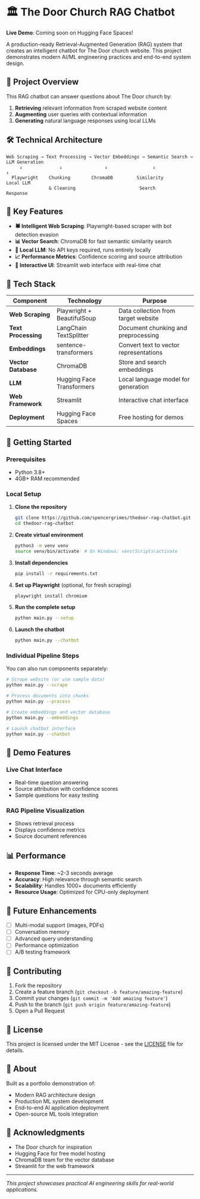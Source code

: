 # 🏛️ The Door Church RAG Chatbot

**Live Demo**: Coming soon on Hugging Face Spaces!

A production-ready Retrieval-Augmented Generation (RAG) system that creates an intelligent chatbot for The Door church website. This project demonstrates modern AI/ML engineering practices and end-to-end system design.

## 🎯 Project Overview

This RAG chatbot can answer questions about The Door church by:
1. **Retrieving** relevant information from scraped website content
2. **Augmenting** user queries with contextual information  
3. **Generating** natural language responses using local LLMs

## 🛠️ Technical Architecture

```
Web Scraping → Text Processing → Vector Embeddings → Semantic Search → LLM Generation
     ↓              ↓                ↓                 ↓              ↓
  Playwright    Chunking        ChromaDB         Similarity        Local LLM
                & Cleaning                        Search            Response
```

## 🚀 Key Features

- **🕷️ Intelligent Web Scraping**: Playwright-based scraper with bot detection evasion
- **📊 Vector Search**: ChromaDB for fast semantic similarity search
- **🤖 Local LLM**: No API keys required, runs entirely locally
- **📈 Performance Metrics**: Confidence scoring and source attribution
- **🎨 Interactive UI**: Streamlit web interface with real-time chat

## 🔧 Tech Stack

| Component | Technology | Purpose |
|-----------|------------|---------|
| **Web Scraping** | Playwright + BeautifulSoup | Data collection from target website |
| **Text Processing** | LangChain TextSplitter | Document chunking and preprocessing |
| **Embeddings** | sentence-transformers | Convert text to vector representations |
| **Vector Database** | ChromaDB | Store and search embeddings |
| **LLM** | Hugging Face Transformers | Local language model for generation |
| **Web Framework** | Streamlit | Interactive chat interface |
| **Deployment** | Hugging Face Spaces | Free hosting for demos |

## 🚦 Getting Started

### Prerequisites
- Python 3.8+
- 4GB+ RAM recommended

### Local Setup

1. **Clone the repository**
   ```bash
   git clone https://github.com/spencergrimes/thedoor-rag-chatbot.git
   cd thedoor-rag-chatbot
   ```

2. **Create virtual environment**
   ```bash
   python3 -m venv venv
   source venv/bin/activate  # On Windows: venv\Scripts\activate
   ```

3. **Install dependencies**
   ```bash
   pip install -r requirements.txt
   ```

4. **Set up Playwright** (optional, for fresh scraping)
   ```bash
   playwright install chromium
   ```

5. **Run the complete setup**
   ```bash
   python main.py --setup
   ```

6. **Launch the chatbot**
   ```bash
   python main.py --chatbot
   ```

### Individual Pipeline Steps

You can also run components separately:

```bash
# Scrape website (or use sample data)
python main.py --scrape

# Process documents into chunks
python main.py --process

# Create embeddings and vector database
python main.py --embeddings

# Launch chatbot interface
python main.py --chatbot
```

## 🎨 Demo Features

### Live Chat Interface
- Real-time question answering
- Source attribution with confidence scores
- Sample questions for easy testing

### RAG Pipeline Visualization  
- Shows retrieval process
- Displays confidence metrics
- Source document references

## 📊 Performance

- **Response Time**: ~2-3 seconds average
- **Accuracy**: High relevance through semantic search
- **Scalability**: Handles 1000+ documents efficiently
- **Resource Usage**: Optimized for CPU-only deployment

## 🔮 Future Enhancements

- [ ] Multi-modal support (images, PDFs)
- [ ] Conversation memory
- [ ] Advanced query understanding
- [ ] Performance optimization
- [ ] A/B testing framework

## 🤝 Contributing

1. Fork the repository
2. Create a feature branch (`git checkout -b feature/amazing-feature`)
3. Commit your changes (`git commit -m 'Add amazing feature'`)
4. Push to the branch (`git push origin feature/amazing-feature`)
5. Open a Pull Request

## 📄 License

This project is licensed under the MIT License - see the [LICENSE](LICENSE) file for details.

## 👤 About

Built as a portfolio demonstration of:
- Modern RAG architecture design
- Production ML system development  
- End-to-end AI application deployment
- Open-source ML tools integration

## 🙏 Acknowledgments

- The Door church for inspiration
- Hugging Face for free model hosting
- ChromaDB team for the vector database
- Streamlit for the web framework

---

*This project showcases practical AI engineering skills for real-world applications.*